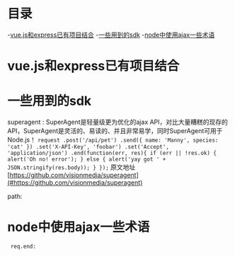 # 目录

-[vue.js和express已有项目结合](#vue.js和express已有项目结合)
-[一些用到的sdk](#一些用到的sdk)
-[node中使用ajax一些术语](#node中使用ajax一些术语)

# vue.js和express已有项目结合

# 一些用到的sdk

  superagent :
       SuperAgent是轻量级更为优化的ajax API，对比大量糟糕的现存的API，SuperAgent是灵活的、易读的、并且非常易学，同时SuperAgent可用于Node.js！
        ```
        request
           .post('/api/pet')
           .send({ name: 'Manny', species: 'cat' })
           .set('X-API-Key', 'foobar')
           .set('Accept', 'application/json')
           .end(function(err, res){
             if (err || !res.ok) {
               alert('Oh no! error');
             } else {
               alert('yay got ' + JSON.stringify(res.body));
             }
           });
        ```
        原文地址 [https://github.com/visionmedia/superagent](#https://github.com/visionmedia/superagent)

   path:
   
# node中使用ajax一些术语

     req.end: